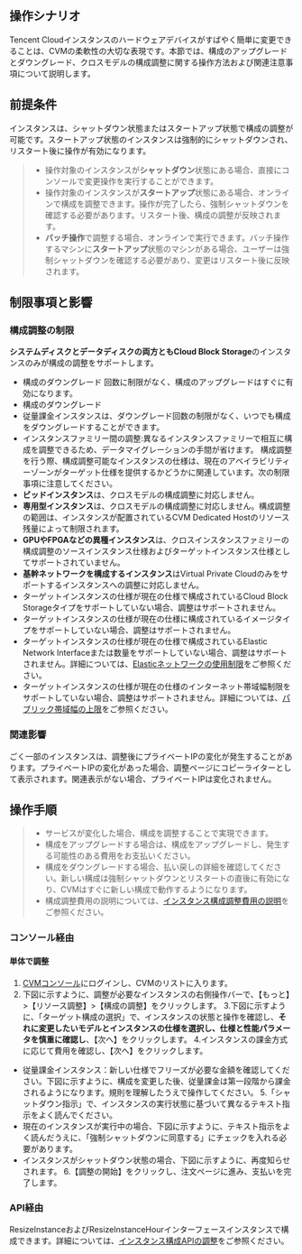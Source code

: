 ## 操作シナリオ

Tencent Cloudインスタンスのハードウェアデバイスがすばやく簡単に変更できることは、CVMの柔軟性の大切な表現です。本節では、構成のアップグレードとダウングレード、クロスモデルの構成調整に関する操作方法および関連注意事項について説明します。

## 前提条件

インスタンスは、シャットダウン状態またはスタートアップ状態で構成の調整が可能です。スタートアップ状態のインスタンスは強制的にシャットダウンされ、リスタート後に操作が有効になります。
> 
> - 操作対象のインスタンスが**シャットダウン**状態にある場合、直接にコンソールで変更操作を実行することができます。
> - 操作対象のインスタンスが**スタートアップ**状態にある場合、オンラインで構成を調整できます。操作が完了したら、強制シャットダウンを確認する必要があります。リスタート後、構成の調整が反映されます。
> - **バッチ操作**で調整する場合、オンラインで実行できます。バッチ操作するマシンに**スタートアップ**状態のマシンがある場合、ユーザーは強制シャットダウンを確認する必要があり、変更はリスタート後に反映されます。

## 制限事項と影響

### 構成調整の制限

**システムディスクとデータディスクの両方ともCloud Block Storage**のインスタンスのみが構成の調整をサポートします。
- 構成のダウングレード
回数に制限がなく、構成のアップグレードはすぐに有効になります。
- 構成のダウングレード
 - 従量課金インスタンスは、ダウングレード回数の制限がなく、いつでも構成をダウングレードすることができます。
- インスタンスファミリー間の調整:異なるインスタンスファミリーで相互に構成を調整できるため、データマイグレーションの手間が省けます。
構成調整を行う際、構成調整可能なインスタンスの仕様は、現在のアベイラビリティーゾーンがターゲット仕様を提供するかどうかに関連しています。次の制限事項に注意してください。
 -  **ビッドインスタンス**は、クロスモデルの構成調整に対応しません。
 -  **専用型インスタンス**は、クロスモデルの構成調整に対応しません。構成調整の範囲は、インスタンスが配置されているCVM Dedicated Hostのリソース残量によって制限されます。
 -  **GPUやFPGAなどの異種インスタンス**は、クロスインスタンスファミリーの構成調整のソースインスタンス仕様およびターゲットインスタンス仕様としてサポートされていません。
 -  **基幹ネットワークを構成するインスタンス**はVirtual Private Cloudのみをサポートするインスタンスへの調整に対応しません。
 -  ターゲットインスタンスの仕様が現在の仕様で構成されているCloud Block Storageタイプをサポートしていない場合、調整はサポートされません。
 -  ターゲットインスタンスの仕様が現在の仕様に構成されているイメージタイプをサポートしていない場合、調整はサポートされません。
 -  ターゲットインスタンスの仕様が現在の仕様で構成されているElastic Network Interfaceまたは数量をサポートしていない場合、調整はサポートされません。詳細については、[Elasticネットワークの使用制限](https://intl.cloud.tencent.com/document/product/576/18527)をご参照ください。
 -  ターゲットインスタンスの仕様が現在の仕様のインターネット帯域幅制限をサポートしていない場合、調整はサポートされません。詳細については、[パブリック帯域幅の上限](https://intl.cloud.tencent.com/document/product/213/12523)をご参照ください。

### 関連影響

ごく一部のインスタンスは、調整後にプライベートIPの変化が発生することがあります。プライベートIPの変化があった場合、調整ページにコピーライターとして表示されます。関連表示がない場合、プライベートIPは変化されません。

## 操作手順

>
> - サービスが変化した場合、構成を調整することで実現できます。
> - 構成をアップグレードする場合は、構成をアップグレードし、発生する可能性のある費用をお支払いください。
> - 構成をダウングレードする場合、払い戻しの詳細を確認してください。新しい構成は強制シャットダウンとリスタートの直後に有効になり、CVMはすぐに新しい構成で動作するようになります。
> - 構成調整費用の説明については、[インスタンス構成調整費用の説明](https://cloud.tencent.com/document/product/213/15569)をご参照ください。

### コンソール経由

#### 単体で調整

1. [CVMコンソール](https://console.cloud.tencent.com/cvm/index)にログインし、CVMのリストに入ります。
2. 下図に示すように、調整が必要なインスタンスの右側操作バーで、【もっと】>【リソース調整】>【構成の調整】をクリックします。
3.下図に示すように、「ターゲット構成の選択」で、インスタンスの状態と操作を確認し、**それに変更したいモデルとインスタンスの仕様を選択し、仕様と性能パラメータを慎重に確認し**、【次へ】をクリックします。
4.インスタンスの課金方式に応じて費用を確認し、【次へ】をクリックします。
- 従量課金インスタンス：新しい仕様でフリーズが必要な金額を確認してください。下図に示すように、構成を変更した後、従量課金は第一段階から課金されるようになります。規則を理解したうえで操作してください。
5.「シャットダウン指示」で、インスタンスの実行状態に基づいて異なるテキスト指示をよく読んでください。
 - 現在のインスタンスが実行中の場合、下図に示すように、テキスト指示をよく読んだうえに、「強制シャットダウンに同意する」にチェックを入れる必要があります。
 - インスタンスがシャットダウン状態の場合、下図に示すように、再度知らせされます。
6.【調整の開始】をクリックし、注文ページに進み、支払いを完了します。 

### API経由 

ResizeInstanceおよびResizeInstanceHourインターフェースインスタンスで構成できます。詳細については、[インスタンス構成APIの調整](https://cloud.tencent.com/document/product/213/15744)をご参照ください。





